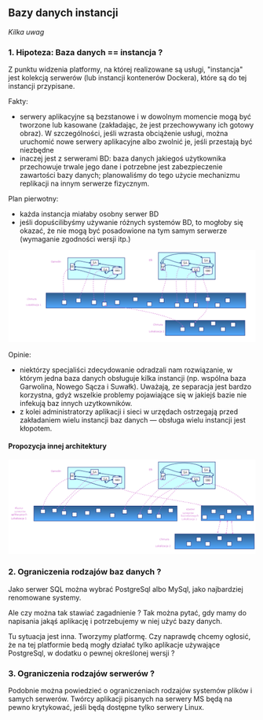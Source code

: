 ## Bazy danych instancji

<em> Kilka uwag</em>

### 1. Hipoteza: Baza danych == instancja ?

Z punktu widzenia platformy, na której realizowane są usługi, "instancja" jest kolekcją serwerów (lub instancji kontenerów Dockera), które są do tej instancji przypisane.

Fakty:
- serwery aplikacyjne są bezstanowe i w dowolnym momencie mogą być tworzone lub kasowane (zakładając, że jest przechowywany ich gotowy obraz). W szczególności, jeśli wzrasta obciążenie usługi, można uruchomić nowe serwery aplikacyjne albo zwolnić je, jeśli przestają być niezbędne
- inaczej jest z serwerami BD: baza danych jakiegoś użytkownika przechowuje trwale jego dane i potrzebne jest zabezpieczenie zawartości bazy danych; planowaliśmy do tego użycie mechanizmu replikacji na innym serwerze fizycznym.

Plan pierwotny:
- każda instancja miałaby osobny serwer BD
- jeśli dopuścilibyśmy używanie różnych systemów BD, to mogłoby się okazać, że nie mogą być posadowione na tym samym serwerze (wymaganie zgodności wersji itp.)

![logo](images/bazy_danych_aa.png)

Opinie:
- niektórzy specjaliści zdecydowanie odradzali nam rozwiązanie, w którym jedna baza danych obsługuje kilka instancji (np. wspólna baza Garwolina, Nowego Sącza i Suwałk). Uważają, ze separacja jest bardzo korzystna, gdyż wszelkie problemy pojawiające się w jakiejś bazie nie infekują baz innych uzytkowników.
- z kolei administratorzy aplikacji i sieci w urzędach ostrzegają przed zakładaniem wielu instancji baz danych — obsługa wielu instancji jest kłopotem.

#### Propozycja innej architektury

![logo](images/bazy_danych_bb.png)


### 2. Ograniczenia rodzajów baz danych ?

Jako serwer SQL można wybrać PostgreSql albo MySql, jako najbardziej renomowane systemy.

Ale czy można tak stawiać zagadnienie ?
Tak można pytać, gdy mamy do napisania jakąś aplikację i potrzebujemy w niej użyć bazy danych.

Tu sytuacja jest inna. Tworzymy platformę. Czy naprawdę chcemy ogłosić, że na tej platformie bedą mogły działać tylko aplikacje używające PostgreSql, w dodatku o pewnej określonej wersji ?


### 3. Ograniczenia rodzajów serwerów ?

Podobnie można powiedzieć o ograniczeniach rodzajów systemów plików i samych serwerów.
Twórcy aplikacji pisanych na serwery MS będą na pewno krytykować, jeśli będą dostępne tylko serwery Linux.


